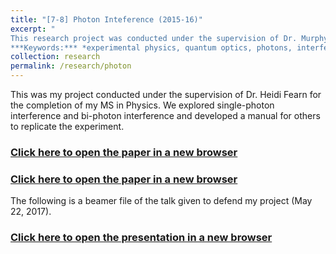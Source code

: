 ```yaml
---
title: "[7-8] Photon Inteference (2015-16)"
excerpt: "
This research project was conducted under the supervision of Dr. Murphy from CSUF. We studied minimal surfaces and we analyzed the index of the Scherk's surface. <br>
***Keywords:*** *experimental physics, quantum optics, photons, interference, physics, graduate*" #add this to add an image inside the "" <br/><img src='R001_padic/500x300.png'>
collection: research
permalink: /research/photon
---
```


This was my project conducted under the supervision of Dr. Heidi Fearn for the completion of my MS in Physics. We explored single-photon interference and bi-photon interference and developed a manual for others to replicate the experiment.

### [Click here to open the paper in a new browser](R007_photon\Single_Photon_Lab_Real.pdf)
<object data="R007_photon\Single_Photon_Lab_Real.pdf#view=fitH" width="1000" height="1000" type='application/pdf'></object>

### [Click here to open the paper in a new browser](R007_photon\Bi_Photon_Lab_Real.pdf)
<object data="R007_photon\Bi_Photon_Lab_Real.pdf#view=fitH" width="1000" height="1000" type='application/pdf'></object>

The following is a beamer file of the talk given to defend my project (May 22, 2017).

### [Click here to open the presentation in a new browser](R007_photon/Bi_Photon_Presentation.pdf)
<object data="R007_photon/Bi_Photon_Presentation.pdf#view=fitH" width="1000" height="1000" type='application/pdf'></object>

